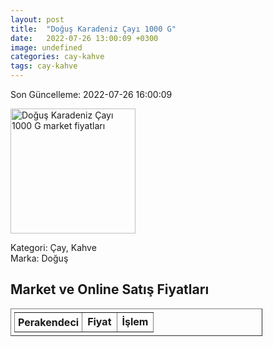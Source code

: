 ```yaml
---
layout: post
title:  "Doğuş Karadeniz Çayı 1000 G"
date:   2022-07-26 13:00:09 +0300
image: undefined
categories: cay-kahve
tags: cay-kahve
---
```


Son Güncelleme: 2022-07-26 16:00:09

<img src="undefined" width="200" alt="Doğuş Karadeniz Çayı 1000 G market fiyatları" />

Kategori: Çay, Kahve
<br />
Marka: Doğuş

<h2>Market ve Online Satış Fiyatları</h2>

<table border="1" style="padding: 5px;width:80%;">
  <tr>
    <td style="padding: 5px;"><strong>Perakendeci</strong></td>
    <td><strong>Fiyat</strong></td>
    <td><strong>İşlem</strong></td>
  </tr>
  
</table>
